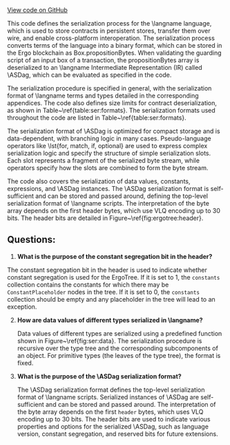 [View code on GitHub](sigmastate-interpreterhttps://github.com/ScorexFoundation/sigmastate-interpreter/docs/spec/serialization.tex)

This code defines the serialization process for the \langname language, which is used to store contracts in persistent stores, transfer them over wire, and enable cross-platform interoperation. The serialization process converts terms of the language into a binary format, which can be stored in the Ergo blockchain as Box.propositionBytes. When validating the guarding script of an input box of a transaction, the propositionBytes array is deserialized to an \langname Intermediate Representation (IR) called \ASDag, which can be evaluated as specified in the code.

The serialization procedure is specified in general, with the serialization format of \langname terms and types detailed in the corresponding appendices. The code also defines size limits for contract deserialization, as shown in Table~\ref{table:ser:formats}. The serialization formats used throughout the code are listed in Table~\ref{table:ser:formats}.

The serialization format of \ASDag is optimized for compact storage and is data-dependent, with branching logic in many cases. Pseudo-language operators like \lst{for, match, if, optional} are used to express complex serialization logic and specify the structure of simple serialization slots. Each slot represents a fragment of the serialized byte stream, while operators specify how the slots are combined to form the byte stream.

The code also covers the serialization of data values, constants, expressions, and \ASDag instances. The \ASDag serialization format is self-sufficient and can be stored and passed around, defining the top-level serialization format of \langname scripts. The interpretation of the byte array depends on the first header bytes, which use VLQ encoding up to 30 bits. The header bits are detailed in Figure~\ref{fig:ergotree:header}.
## Questions: 
 1. **What is the purpose of the constant segregation bit in the header?**

   The constant segregation bit in the header is used to indicate whether constant segregation is used for the ErgoTree. If it is set to 1, the `constants` collection contains the constants for which there may be `ConstantPlaceholder` nodes in the tree. If it is set to 0, the `constants` collection should be empty and any placeholder in the tree will lead to an exception.

2. **How are data values of different types serialized in \langname?**

   Data values of different types are serialized using a predefined function shown in Figure~\ref{fig:ser:data}. The serialization procedure is recursive over the type tree and the corresponding subcomponents of an object. For primitive types (the leaves of the type tree), the format is fixed.

3. **What is the purpose of the \ASDag serialization format?**

   The \ASDag serialization format defines the top-level serialization format of \langname scripts. Serialized instances of \ASDag are self-sufficient and can be stored and passed around. The interpretation of the byte array depends on the first `header` bytes, which uses VLQ encoding up to 30 bits. The header bits are used to indicate various properties and options for the serialized \ASDag, such as language version, constant segregation, and reserved bits for future extensions.